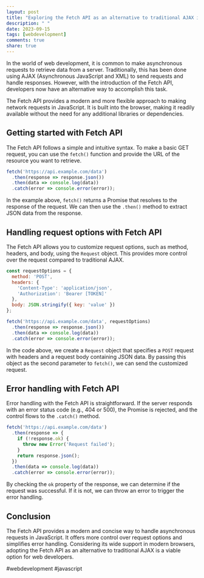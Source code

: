 ```yaml
---
layout: post
title: "Exploring the Fetch API as an alternative to traditional AJAX in JavaScript"
description: " "
date: 2023-09-15
tags: [webdevelopment]
comments: true
share: true
---
```


In the world of web development, it is common to make asynchronous requests to retrieve data from a server. Traditionally, this has been done using AJAX (Asynchronous JavaScript and XML) to send requests and handle responses. However, with the introduction of the Fetch API, developers now have an alternative way to accomplish this task.

The Fetch API provides a modern and more flexible approach to making network requests in JavaScript. It is built into the browser, making it readily available without the need for any additional libraries or dependencies.

## Getting started with Fetch API

The Fetch API follows a simple and intuitive syntax. To make a basic GET request, you can use the `fetch()` function and provide the URL of the resource you want to retrieve.

```javascript
fetch('https://api.example.com/data')
  .then(response => response.json())
  .then(data => console.log(data))
  .catch(error => console.error(error));
```

In the example above, `fetch()` returns a Promise that resolves to the response of the request. We can then use the `.then()` method to extract JSON data from the response.

## Handling request options with Fetch API

The Fetch API allows you to customize request options, such as method, headers, and body, using the `Request` object. This provides more control over the request compared to traditional AJAX.

```javascript
const requestOptions = {
  method: 'POST',
  headers: {
    'Content-Type': 'application/json',
    'Authorization': 'Bearer [TOKEN]'
  },
  body: JSON.stringify({ key: 'value' })
};

fetch('https://api.example.com/data', requestOptions)
  .then(response => response.json())
  .then(data => console.log(data))
  .catch(error => console.error(error));
```

In the code above, we create a `Request` object that specifies a `POST` request with headers and a request body containing JSON data. By passing this object as the second parameter to `fetch()`, we can send the customized request.

## Error handling with Fetch API

Error handling with the Fetch API is straightforward. If the server responds with an error status code (e.g., 404 or 500), the Promise is rejected, and the control flows to the `.catch()` method.

```javascript
fetch('https://api.example.com/data')
  .then(response => {
    if (!response.ok) {
      throw new Error('Request failed');
    }
    return response.json();
  })
  .then(data => console.log(data))
  .catch(error => console.error(error));
```

By checking the `ok` property of the response, we can determine if the request was successful. If it is not, we can throw an error to trigger the error handling.

## Conclusion

The Fetch API provides a modern and concise way to handle asynchronous requests in JavaScript. It offers more control over request options and simplifies error handling. Considering its wide support in modern browsers, adopting the Fetch API as an alternative to traditional AJAX is a viable option for web developers.

#webdevelopment #javascript